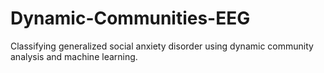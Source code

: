 # Dynamic-Communities-EEG
Classifying generalized social anxiety disorder using dynamic community analysis and machine learning.
